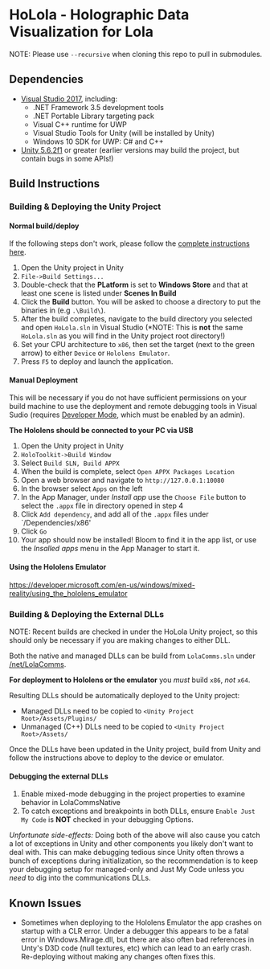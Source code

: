 # HoLola - Holographic Data Visualization for Lola

NOTE: Please use `--recursive` when cloning this repo to pull in submodules.

## Dependencies

* [Visual Studio 2017](https://developer.microsoft.com/en-us/windows/mixed-reality/install_the_tools), including:
  * .NET Framework 3.5 development tools
  * .NET Portable Library targeting pack
  * Visual C++ runtime for UWP
  * Visual Studio Tools for Unity (will be installed by Unity)
  * Windows 10 SDK for UWP: C# and C++
* [Unity 5.6.2f1](https://store.unity.com/) or greater (earlier versions may build the project, but contain bugs in some APIs!)

## Build Instructions

### Building & Deploying the Unity Project

#### Normal build/deploy

If the following steps don't work, please follow the [complete instructions here](https://developer.microsoft.com/en-us/windows/mixed-reality/exporting_and_building_a_unity_visual_studio_solution).

1. Open the Unity project in Unity
2. `File->Build Settings...`
3. Double-check that the **PLatform** is set to **Windows Store** and that at least one scene is listed under **Scenes In Build**
4. Click the **Build** button. You will be asked to choose a directory to put the binaries in (e.g `.\Build\`).
5. After the build completes, navigate to the build directory you selected and open `HoLola.sln` in Visual Studio (*NOTE: This is **not** the same `HoLola.sln` as you will find in the Unity project root directory!)
6. Set your CPU architecture to `x86`, then set the target (next to the green arrow) to either `Device` or `Hololens Emulator`.
7. Press `F5` to deploy and launch the application.

#### Manual Deployment

This will be necessary if you do not have sufficient permissions on your build machine to use the deployment and remote debugging tools in Visual Sudio (requires [Developer Mode](https://docs.microsoft.com/en-us/windows/uwp/get-started/enable-your-device-for-development), which must be enabled by an admin).

**The Hololens should be connected to your PC via USB**

1. Open the Unity project in Unity
2. `HoloToolkit->Build Window`
3. Select `Build SLN, Build APPX`
4. When the build is complete, select `Open APPX Packages Location`
5. Open a web browser and navigate to `http://127.0.0.1:10080`
6. In the browser select `Apps` on the left
7. In the App Manager, under *Install app* use the `Choose File` button to select the `.appx` file in directory opened in step 4
8. Click `Add dependency`, and add all of the `.appx` files under `<APPX Dir>/Dependencies/x86'
9. Click `Go`
10. Your app should now be installed! Bloom to find it in the app list, or use the *Insalled apps* menu in the App Manager to start it.

#### Using the Hololens Emulator

https://developer.microsoft.com/en-us/windows/mixed-reality/using_the_hololens_emulator

### Building & Deploying the External DLLs

NOTE: Recent builds are checked in under the HoLola Unity project, so this should only be necessary if you are making changes to either DLL.

Both the native and managed DLLs can be build from `LolaComms.sln` under [/net/LolaComms](./net/LolaComms).

**For deployment to Hololens or the emulator** you *must* build `x86`, *not* `x64`.

Resulting DLLs should be automatically deployed to the Unity project:

* Managed DLLs need to be copied to `<Unity Project Root>/Assets/Plugins/`
* Unmanaged (C++) DLLs need to be copied to `<Unity Project Root>/Assets/`

Once the DLLs have been updated in the Unity project, build from Unity and follow the instructions above to deploy to the device or emulator.

#### Debugging the external DLLs

1. Enable mixed-mode debugging in the project properties to examine behavior in LolaCommsNative
2. To catch exceptions and breakpoints in both DLLs, ensure `Enable Just My Code` is **NOT** checked in your debugging Options.

*Unfortunate side-effects:* Doing both of the above will also cause you catch a lot of exceptions in Unity and other components you likely don't want to deal with. This can make debugging tedious since Unity often throws a bunch of exceptions during initialization, so the recommendation is to keep your debugging setup for managed-only and Just My Code unless you *need* to dig into the communications DLLs.

## Known Issues

* Sometimes when deploying to the Hololens Emulator the app crashes on startup with a CLR error. Under a debugger this appears to be a fatal error in Windows.Mirage.dll, but there are also often bad references in Unty's D3D code (null textures, etc) which can lead to an early crash. Re-deploying without making any changes often fixes this.